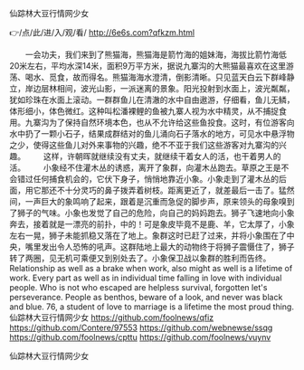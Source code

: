 
仙踪林大豆行情网少女




👉/点/此/进/入/观/看/ http://6e6s.com?qfkzm.html




　　一会功夫，我们来到了熊猫海，熊猫海是箭竹海的姐妹海，海拔比箭竹海低20米左右，平均水深14米，面积9万平方米，据说九寨沟的大熊猫最喜欢在这里游荡、喝水、觅食，故而得名。熊猫海海水澄清，倒影清晰。只见蓝天白云下群峰静立，岸边层林相间，波光山影，一派迷离的景象。阳光投射到水面上，波光粼粼，犹如珍珠在水面上滚动。一群群鱼儿在清澈的水中自由遨游，仔细看，鱼儿无鳞，体形细小，体色微红。这种叫松潘裸鲤的鱼被九寨人视为水中精灵，从不捕捉食用。九寨沟为了保持自然环境本色，也从不允许给这些鱼投食。这时，有位游客向水中扔了一颗小石子，结果成群结对的鱼儿涌向石子落水的地方，可见水中悬浮物之少，使得这些鱼儿对外来事物的兴趣，绝不不亚于我们这些游客对九寨沟的兴趣。
	　　这样，许朝晖就继续没有丈夫，就继续干着女人的活，也干着男人的活。
　　小象经不住灌木丛的诱惑，离开了象群，向灌木丛跑去。草原之王是不会错过任何捕食机会的，它伏下身子，悄悄地靠近小象。小象走到了灌木丛的后面，用它那还不十分灵巧的鼻子拨弄着树枝。距离更近了，就差最后一击了。猛然间，一声巨大的象鸣响了起来，跟着是沉重而急促的脚步声，原来领头的母象嗅到了狮子的气味。小象也发觉了自己的危险，向自己的妈妈跑去。狮子飞速地向小象奔去，接着就是一漂亮的前扑，中的！可是象皮毕竟不是鹿、羊，它太厚了，小象左右一晃，狮子未能抓稳又落在了地上。象群这时已赶了过来，并将小象围在了中央，嘴里发出令人恐怖的吼声。这群陆地上最大的动物终于将狮子震慑住了，狮子转了两圈，见无机可乘便又到别处去了。小象保卫战以象群的胜利而告终。
Relationship as well as a brake when work, also might as well is a lifetime of work.
Every part as well as in individual time falling in love with individual people.
Who is not who escaped are helpless survival, forgotten let's perseverance.
People as benthos, beware of a look, and never was black and blue.
76, a student of love to marriage is a lifetime the most proud thing.
仙踪林大豆行情网少女 https://github.com/foolnews/qfiz
https://github.com/Contere/97553
https://github.com/webnewse/ssqg
https://github.com/foolnews/cpttu
https://github.com/foolnews/vuynv





仙踪林大豆行情网少女
